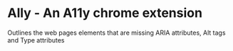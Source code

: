 # Ally - An A11y chrome extension

Outlines the web pages elements that are missing ARIA attributes, Alt tags and Type attributes

